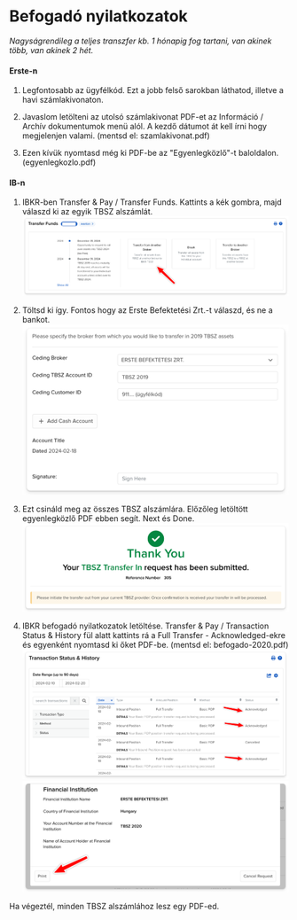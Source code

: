# Befogadó nyilatkozatok

_Nagyságrendileg a teljes transzfer kb. 1 hónapig fog tartani, van akinek több, van akinek 2 hét._

#### Erste-n

1. Legfontosabb az ügyfélkód. Ezt a jobb felső sarokban láthatod, illetve a havi számlakivonaton.

2. Javaslom letölteni az utolsó számlakivonat PDF-et az Információ / Archív dokumentumok menü alól. A kezdő dátumot át kell írni hogy megjelenjen valami. (mentsd el: szamlakivonat.pdf)

3. Ezen kívük nyomtasd még ki PDF-be az "Egyenlegközlő"-t baloldalon. (egyenlegkozlo.pdf)

#### IB-n

1. IBKR-ben Transfer & Pay / Transfer Funds. Kattints a kék gombra, majd válaszd ki az egyik TBSZ alszámlát.
   ![](images/transfer_from_broker.png)

2. Töltsd ki így. Fontos hogy az Erste Befektetési Zrt.-t válaszd, és ne a bankot.
   ![](images/befogado_erste.png)

3. Ezt csináld meg az összes TBSZ alszámlára. Előzőleg letöltött egyenlegközlő PDF ebben segít. Next és Done.
   ![](images/befogado_kesz.png)

4. IBKR befogadó nyilatkozatok letöltése.
   Transfer & Pay / Transaction Status & History fül alatt kattints rá a Full Transfer - Acknowledged-ekre és egyenként nyomtasd ki őket PDF-be. (mentsd el: befogado-2020.pdf)
   ![](images/befogado_lista.png)
   ![](images/befogado_nyomtat.png)

Ha végeztél, minden TBSZ alszámlához lesz egy PDF-ed.

